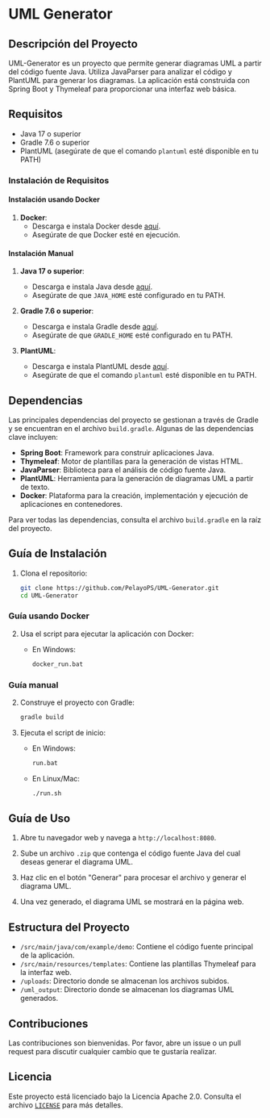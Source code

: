 # UML Generator

## Descripción del Proyecto

UML-Generator es un proyecto que permite generar diagramas UML a partir del código fuente Java. Utiliza JavaParser para analizar el código y PlantUML para generar los diagramas. La aplicación está construida con Spring Boot y Thymeleaf para proporcionar una interfaz web básica.

## Requisitos

- Java 17 o superior
- Gradle 7.6 o superior
- PlantUML (asegúrate de que el comando `plantuml` esté disponible en tu PATH)

### Instalación de Requisitos

#### Instalación usando Docker

1. **Docker**:
    - Descarga e instala Docker desde [aquí](https://www.docker.com/products/docker-desktop).
    - Asegúrate de que Docker esté en ejecución.

#### Instalación Manual

1. **Java 17 o superior**:
    - Descarga e instala Java desde [aquí](https://www.oracle.com/java/technologies/javase-jdk17-downloads.html).
    - Asegúrate de que `JAVA_HOME` esté configurado en tu PATH.

2. **Gradle 7.6 o superior**:
    - Descarga e instala Gradle desde [aquí](https://gradle.org/install/).
    - Asegúrate de que `GRADLE_HOME` esté configurado en tu PATH.

3. **PlantUML**:
    - Descarga e instala PlantUML desde [aquí](http://plantuml.com/download).
    - Asegúrate de que el comando `plantuml` esté disponible en tu PATH.

## Dependencias

Las principales dependencias del proyecto se gestionan a través de Gradle y se encuentran en el archivo `build.gradle`. Algunas de las dependencias clave incluyen:

- **Spring Boot**: Framework para construir aplicaciones Java.
- **Thymeleaf**: Motor de plantillas para la generación de vistas HTML.
- **JavaParser**: Biblioteca para el análisis de código fuente Java.
- **PlantUML**: Herramienta para la generación de diagramas UML a partir de texto.
- **Docker**: Plataforma para la creación, implementación y ejecución de aplicaciones en contenedores.

Para ver todas las dependencias, consulta el archivo `build.gradle` en la raíz del proyecto.

## Guía de Instalación

1. Clona el repositorio:
    ```bash
    git clone https://github.com/PelayoPS/UML-Generator.git
    cd UML-Generator
    ```

### Guía usando Docker

2. Usa el script para ejecutar la aplicación con Docker:

    - En Windows:
        ```bat
        docker_run.bat
        ```

### Guía manual

2. Construye el proyecto con Gradle:
    ```bash
    gradle build
    ```

3. Ejecuta el script de inicio:
    - En Windows:
        ```bat
        run.bat
        ```
    - En Linux/Mac:
        ```bash
        ./run.sh
        ```

## Guía de Uso

1. Abre tu navegador web y navega a `http://localhost:8080`.

2. Sube un archivo `.zip` que contenga el código fuente Java del cual deseas generar el diagrama UML.

3. Haz clic en el botón "Generar" para procesar el archivo y generar el diagrama UML.

4. Una vez generado, el diagrama UML se mostrará en la página web.

## Estructura del Proyecto

- `/src/main/java/com/example/demo`: Contiene el código fuente principal de la aplicación.
- `/src/main/resources/templates`: Contiene las plantillas Thymeleaf para la interfaz web.
- `/uploads`: Directorio donde se almacenan los archivos subidos.
- `/uml_output`: Directorio donde se almacenan los diagramas UML generados.

## Contribuciones

Las contribuciones son bienvenidas. Por favor, abre un issue o un pull request para discutir cualquier cambio que te gustaría realizar.

## Licencia

Este proyecto está licenciado bajo la Licencia Apache 2.0. Consulta el archivo [`LICENSE`](./LICENSE) para más detalles.
